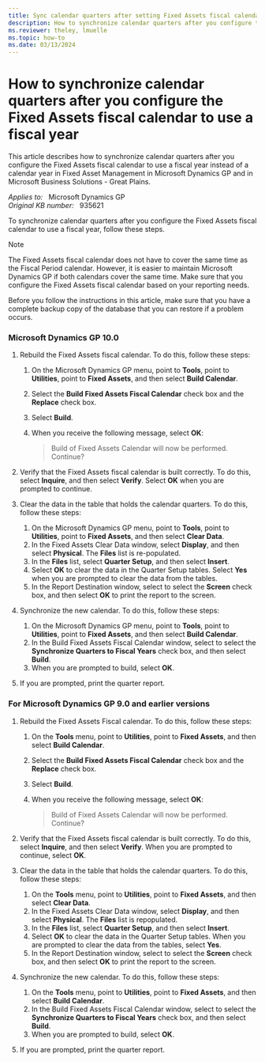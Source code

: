 ```yaml
---
title: Sync calendar quarters after setting Fixed Assets fiscal calendar to use a fiscal year
description: How to synchronize calendar quarters after you configure the Fixed Assets fiscal calendar to use a fiscal year in Microsoft Dynamics GP.
ms.reviewer: theley, lmuelle
ms.topic: how-to
ms.date: 03/13/2024
---
```

# How to synchronize calendar quarters after you configure the Fixed Assets fiscal calendar to use a fiscal year

This article describes how to synchronize calendar quarters after you configure the Fixed Assets fiscal calendar to use a fiscal year instead of a calendar year in Fixed Asset Management in Microsoft Dynamics GP and in Microsoft Business Solutions - Great Plains.

_Applies to:_ &nbsp; Microsoft Dynamics GP  
_Original KB number:_ &nbsp; 935621

To synchronize calendar quarters after you configure the Fixed Assets fiscal calendar to use a fiscal year, follow these steps.

> [!NOTE]
> The Fixed Assets fiscal calendar does not have to cover the same time as the Fiscal Period calendar. However, it is easier to maintain Microsoft Dynamics GP if both calendars cover the same time. Make sure that you configure the Fixed Assets fiscal calendar based on your reporting needs.
>
> Before you follow the instructions in this article, make sure that you have a complete backup copy of the database that you can restore if a problem occurs.

### Microsoft Dynamics GP 10.0

1. Rebuild the Fixed Assets fiscal calendar. To do this, follow these steps:

    1. On the Microsoft Dynamics GP menu, point to **Tools**, point to **Utilities**, point to **Fixed Assets**, and then select **Build Calendar**.
    2. Select the **Build Fixed Assets Fiscal Calendar** check box and the **Replace** check box.
    3. Select **Build**.
    4. When you receive the following message, select **OK**:

       > Build of Fixed Assets Calendar will now be performed. Continue?

2. Verify that the Fixed Assets fiscal calendar is built correctly. To do this, select **Inquire**, and then select **Verify**. Select **OK** when you are prompted to continue.

3. Clear the data in the table that holds the calendar quarters. To do this, follow these steps:

    1. On the Microsoft Dynamics GP menu, point to **Tools**, point to **Utilities**, point to **Fixed Assets**, and then select **Clear Data**.
    2. In the Fixed Assets Clear Data window, select **Display**, and then select **Physical**. The **Files** list is re-populated.
    3. In the **Files** list, select **Quarter Setup**, and then select **Insert**.
    4. Select **OK** to clear the data in the Quarter Setup tables. Select **Yes** when you are prompted to clear the data from the tables.
    5. In the Report Destination window, select to select the **Screen** check box, and then select **OK** to print the report to the screen.

4. Synchronize the new calendar. To do this, follow these steps:

    1. On the Microsoft Dynamics GP menu, point to **Tools**, point to **Utilities**, point to **Fixed Assets**, and then select **Build Calendar**.
    2. In the Build Fixed Assets Fiscal Calendar window, select to select the **Synchronize Quarters to Fiscal Years** check box, and then select **Build**.
    3. When you are prompted to build, select **OK**.

5. If you are prompted, print the quarter report.

### For Microsoft Dynamics GP 9.0 and earlier versions

1. Rebuild the Fixed Assets Fiscal calendar. To do this, follow these steps:

    1. On the **Tools** menu, point to **Utilities**, point to **Fixed Assets**, and then select **Build Calendar**.
    2. Select the **Build Fixed Assets Fiscal Calendar** check box and the **Replace** check box.
    3. Select **Build**.
    4. When you receive the following message, select **OK**:

       > Build of Fixed Assets Calendar will now be performed. Continue?

2. Verify that the Fixed Assets fiscal calendar is built correctly. To do this, select **Inquire**, and then select **Verify**. When you are prompted to continue, select **OK**.

3. Clear the data in the table that holds the calendar quarters. To do this, follow these steps:

    1. On the **Tools** menu, point to **Utilities**, point to **Fixed Assets**, and then select **Clear Data**.
    2. In the Fixed Assets Clear Data window, select **Display**, and then select **Physical**. The **Files** list is repopulated.
    3. In the **Files** list, select **Quarter Setup**, and then select **Insert**.
    4. Select **OK** to clear the data in the Quarter Setup tables. When you are prompted to clear the data from the tables, select **Yes**.
    5. In the Report Destination window, select to select the **Screen** check box, and then select **OK** to print the report to the screen.

4. Synchronize the new calendar. To do this, follow these steps:

    1. On the **Tools** menu, point to **Utilities**, point to **Fixed Assets**, and then select **Build Calendar**.
    2. In the Build Fixed Assets Fiscal Calendar window, select to select the **Synchronize Quarters to Fiscal Years** check box, and then select **Build**.
    3. When you are prompted to build, select **OK**.

5. If you are prompted, print the quarter report.

